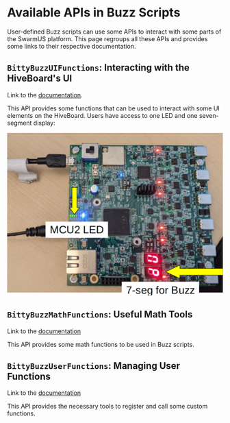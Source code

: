 # Available APIs in Buzz Scripts

User-defined Buzz scripts can use some APIs to interact with some parts of the SwarmUS platform. This page regroups all these APIs and provides some links to their respective documentation.

## `BittyBuzzUIFunctions`: Interacting with the HiveBoard's UI

Link to the [documentation](https://swarmus.github.io/HiveMind/namespaceBittyBuzzUIFunctions.html#details).

This API provides some functions that can be used to interact with some UI elements on the HiveBoard. Users have access to one LED and one seven-segment display:

![UI for Buzz](img/buzz-ui.png)

## `BittyBuzzMathFunctions`: Useful Math Tools

Link to the [documentation](https://swarmus.github.io/HiveMind/namespaceBittyBuzzMathFunctions.html)

This API provides some math functions to be used in Buzz scripts.

## `BittyBuzzUserFunctions`: Managing User Functions

Link to the [documentation](https://swarmus.github.io/HiveMind/namespaceBittyBuzzUserFunctions.html)

This API provides the necessary tools to register and call some custom functions.